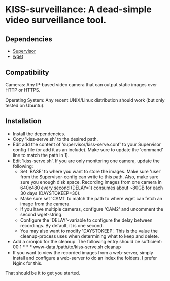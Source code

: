 # KISS-surveillance: A dead-simple video surveillance tool. 

## Dependencies

* [Supervisor](http://supervisord.org/)
* [wget](http://www.gnu.org/software/wget/)

## Compatibility  

Cameras: 
Any IP-based video camera that can output static images over HTTP or HTTPS.

Operating System:
Any recent UNIX/Linux distribution should work (but only tested on Ubuntu).

## Installation

* Install the dependencies.
* Copy 'kiss-serve.sh' to the desired path.
* Edit add the content of 'supervisor/kiss-serve.conf' to your Supervisor config-file (or add it as an include). Make sure to update the 'command' line to match the path in 1). 
* Edit 'kiss-serve.sh'. If you are only monitoring one camera, update the following:
    * Set 'BASE' to where you want to store the images. Make sure 'user' from the Supervisor-config can write to this path. Also, make sure sure you enough disk space. Recording images from one camera in 640x480 every  second (DELAY=1) consumes about ~80GB for each 30 days (DAYSTOKEEP=30).
    * Make sure set 'CAM1' to match the path to where wget can fetch an image from the camera.
    * If you have multiple cameras, configure 'CAM2' and uncomment the second wget-string.
    * Configure the 'DELAY'-variable to configure the delay between recordings. By default, it is one second.
    * You may also want to modify 'DAYSTOKEEP'. This is the value the cleanup-process uses when determining what to keep and delete.
* Add a cronjob for the cleanup. The following entry should be sufficient:
    00 1	* * *	www-data	/path/to/kiss-serve.sh cleanup
* If you want to view the recorded images from a web-server, simply install and configure a web-server to do an index the folders. I prefer Nginx for this. 

That should be it to get you started. 